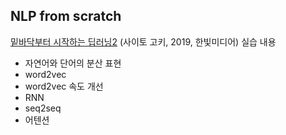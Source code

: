 ## NLP from scratch
[밑바닥부터 시작하는 딥러닝2](http://www.hanbit.co.kr/store/books/look.php?p_code=B8950212853) (사이토 고키, 2019, 한빛미디어) 실습 내용
* 자연어와 단어의 분산 표현
* word2vec
* word2vec 속도 개선
* RNN
* seq2seq
* 어텐션
